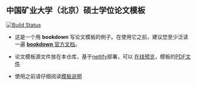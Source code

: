 ## 中国矿业大学（北京）硕士学位论文模板

[![Build Status](https://travis-ci.org/XiangyunHuang/master-thesis-template.svg?branch=master)](https://travis-ci.org/XiangyunHuang/master-thesis-template)

- 这是一个用 **bookdown** 写论文模板的例子。在使用它之前，建议您至少泛读一遍 [**bookdown** 官方文档](https://bookdown.org/yihui/bookdown)。

- 论文模板源文件放在本仓库，基于[netlify](https://www.netlify.com/)部署，可以 [在线预览](https://cumtb-thesis-template.netlify.com/)，模板的[PDF文件](https://cumtb-thesis-template.netlify.com/master-thesis-template.pdf)

- 使用之前请仔细阅读[模板说明](https://cumtb-thesis-template.netlify.com/)
